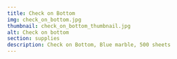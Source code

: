 ```yaml
---
title: Check on Bottom
img: check_on_bottom.jpg
thumbnail: check_on_bottom_thumbnail.jpg
alt: Check on bottom
section: supplies
description: Check on Bottom, Blue marble, 500 sheets
---
```

